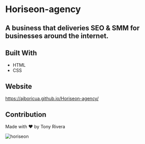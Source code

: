 # Horiseon-agency 
## A business that deliveries SEO & SMM for businesses around the internet.

## Built With
* HTML
* CSS

## Website
https://ajboricua.github.io/Horiseon-agency/

## Contribution
Made with ❤️ by Tony Rivera

![horiseon](https://user-images.githubusercontent.com/85594926/122630670-854b3300-d093-11eb-8dc4-9cb0f550bbb2.png)

